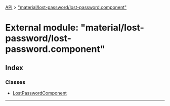 [API](../README.md) > ["material/lost-password/lost-password.component"](../modules/_material_lost_password_lost_password_component_.md)

# External module: "material/lost-password/lost-password.component"

## Index

### Classes

* [LostPasswordComponent](../classes/_material_lost_password_lost_password_component_.lostpasswordcomponent.md)

---

